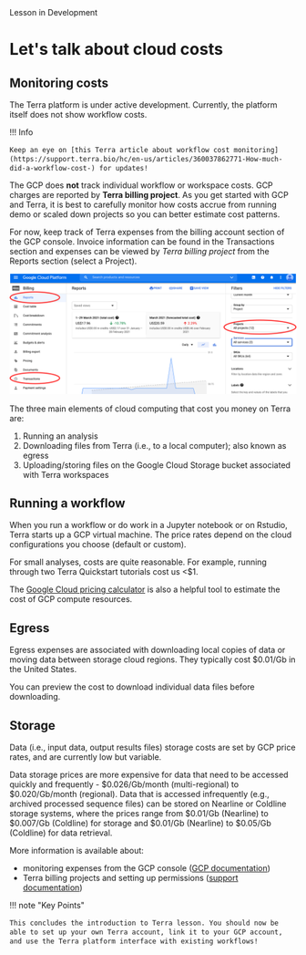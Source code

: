 <div class="banner"><span class="banner-text">Lesson in Development</span></div>

# Let's talk about cloud costs

## Monitoring costs

The Terra platform is under active development. Currently, the platform itself does not show workflow costs.

!!! Info

    Keep an eye on [this Terra article about workflow cost monitoring](https://support.terra.bio/hc/en-us/articles/360037862771-How-much-did-a-workflow-cost-) for updates!

The GCP does **not** track individual workflow or workspace costs. GCP charges are reported by **Terra billing project**. As you get started with GCP and Terra, it is best to carefully monitor how costs accrue from running demo or scaled down projects so you can better estimate cost patterns.

For now, keep track of Terra expenses from the billing account section of the GCP console. Invoice information can be found in the <span class="highlight_txt">Transactions</span> section and expenses can be viewed by *Terra billing project* from the <span class="highlight_txt">Reports</span> section (select a <span class="highlight_txt">Project</span>).

![](./terra-imgs/gcp-billing-tabs.png "billing tabs")

The three main elements of cloud computing that cost you money on Terra are:

1. Running an analysis
2. Downloading files from Terra (i.e., to a local computer); also known as egress
3. Uploading/storing files on the Google Cloud Storage bucket associated with Terra workspaces

## Running a workflow

When you run a workflow or do work in a Jupyter notebook or on Rstudio, Terra starts up a GCP virtual machine. The price rates depend on the cloud configurations you choose (default or custom).

For small analyses, costs are quite reasonable. For example, running through two Terra Quickstart tutorials cost us <$1.

The [Google Cloud pricing calculator](https://cloud.google.com/products/calculator/#id=) is also a helpful tool to estimate the cost of GCP compute resources.

## Egress

Egress expenses are associated with downloading local copies of data or moving data between storage cloud regions. They typically cost $0.01/Gb in the United States.

You can preview the cost to download individual data files before downloading.

## Storage

Data (i.e., input data, output results files) storage costs are set by GCP price rates, and are currently low but variable.

Data storage prices are more expensive for data that need to be accessed quickly and frequently - $0.026/Gb/month (multi-regional) to $0.020/Gb/month (regional). Data that is accessed infrequently (e.g., archived processed sequence files) can be stored on Nearline or Coldline storage systems, where the prices range from $0.01/Gb (Nearline) to $0.007/Gb (Coldline) for storage and $0.01/Gb (Nearline) to $0.05/Gb (Coldline) for data retrieval.

More information is available about:

- monitoring expenses from the GCP console ([GCP documentation](https://cloud.google.com/billing/docs))
- Terra billing projects and setting up permissions ([support documentation](https://support.terra.bio/hc/en-us/articles/360026182251-How-to-set-up-billing-in-Terra))

!!! note "Key Points"

    This concludes the introduction to Terra lesson. You should now be able to set up your own Terra account, link it to your GCP account, and use the Terra platform interface with existing workflows!
